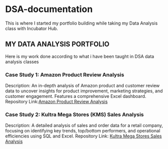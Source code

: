 # DSA-documentation
This is where I started my portfolio building while taking my Data Analysis class with Incubator Hub.

## MY DATA ANALYSIS PORTFOLIO
Here is my work done according to what i have been taught in DSA data analysis classes

### Case Study 1: Amazon Product Review Analysis
Description: An in-depth analysis of Amazon product and customer review data to uncover insights for product improvement, marketing strategies, and customer engagement. Features a comprehensive Excel dashboard.
Repository Link:[Amazon Product Review Analysis](https://github.com/Vector-of-Gad/DSA-Case-Study-2-Kultra-Mega-Stores-Inventory-)

### Case Study 2: Kultra Mega Stores (KMS) Sales Analysis
Description: A detailed analysis of sales and order data for a retail company, focusing on identifying key trends, top/bottom performers, and operational efficiencies using SQL and Excel.
Repository Link: [Kultra Mega Stores Sales Analysis](https://github.com/Vector-of-Gad/DSA-Case-Study-1-Amazon-Product-Review-Analysis-)
